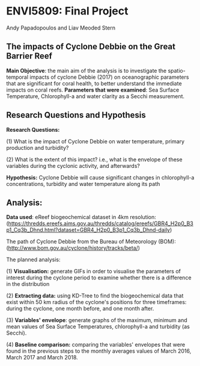 # ENVI5809: Final Project
Andy Papadopoulos and Liav Meoded Stern

## The impacts of Cyclone Debbie on the Great Barrier Reef
**Main Objective**: the main aim of the analysis is to investigate the spatio-temporal impacts of cyclone Debbie (2017) on oceanographic parameters that are significant for coral health, to better understand the immediate impacts on coral reefs. 
**Parameters that were examined**: Sea Surface Temperature, Chlorophyll-a and water clarity as a Secchi measurement. 

## Research Questions and Hypothesis 
**Research Questions:**

(1) What is the impact of Cyclone Debbie on water temperature, primary production and turbidity?

(2) What is the extent of this impact? i.e., what is the envelope of these variables during the cyclonic activity, and afterwards?

**Hypothesis:** Cyclone Debbie will cause significant changes in chlorophyll-a concentrations, turbidity and water temperature along its path

## Analysis:
**Data used**: 
eReef biogeochemical dataset in 4km resolution: (https://thredds.ereefs.aims.gov.au/thredds/catalog/ereefs/GBR4_H2p0_B3p1_Cq3b_Dhnd.html?dataset=GBR4_H2p0_B3p1_Cq3b_Dhnd-daily)

The path of Cyclone Debbie from the Bureau of Meteorology (BOM): (http://www.bom.gov.au/cyclone/history/tracks/beta/)

The planned analysis:

(1) **Visualisation:** generate GIFs in order to visualise the parameters of interest during the cyclone period to examine whether there is a difference in the distribution

(2) **Extracting data:** using KD-Tree to find the biogeochemical data that exist within 50 km radius of the cyclone's positions for three timeframes: during the cyclone, one month before, and one month after. 

(3) **Variables' envelope**: generate graphs of the maximum, minimum and mean values of Sea Surface Temperatures, chlorophyll-a and turbidity (as Secchi). 

(4) **Baseline comparison:** comparing the variables' envelopes that were found in the previous steps to the monthly averages values of March 2016, March 2017 and March 2018. 
